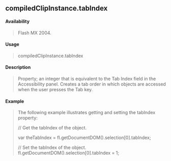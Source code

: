## compiledClipInstance.tabIndex

#### Availability

> Flash MX 2004.

#### Usage

> compiledClipInstance.tabIndex

#### Description

> Property; an integer that is equivalent to the Tab Index field in the Accessibility panel. Creates a tab order in which objects are accessed when the user presses the Tab key.

#### Example

> The following example illustrates getting and setting the tabIndex property:
>
> // Get the tabIndex of the object.
>
> var theTabIndex = fl.getDocumentDOM().selection\[0\].tabIndex;
>
> // Set the tabIndex of the object. fl.getDocumentDOM().selection\[0\].tabIndex = 1;

